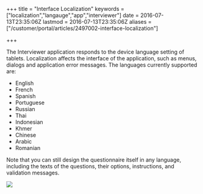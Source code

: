 +++
title = "Interface Localization"
keywords = ["localization","langauge","app","interviewer"]
date = 2016-07-13T23:35:06Z
lastmod = 2016-07-13T23:35:06Z
aliases = ["/customer/portal/articles/2497002-interface-localization"]

+++

The Interviewer application responds to the device language setting of
tablets. Localization affects the interface of the application, such as
menus, dialogs and application error messages. The languages currently
supported are:

-   English
-   French
-   Spanish
-   Portuguese
-   Russian
-   Thai
-   Indonesian
-   Khmer
-   Chinese
-   Arabic
-   Romanian

Note that you can still design the questionnaire itself in any language,
including the texts of the questions, their options, instructions, and
validation messages.   
  
  
![](/images/657931.png)
